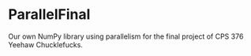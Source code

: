 # ParallelFinal
Our own NumPy library using parallelism for the final project of CPS 376
Yeehaw Chucklefucks.
